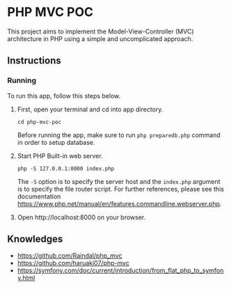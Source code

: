 # PHP MVC POC

This project aims to implement the Model-View-Controller (MVC) architecture in PHP using a simple and uncomplicated approach.

## Instructions

### Running

To run this app, follow this steps below.

1. First, open your terminal and cd into app directory.

   ```
   cd php-mvc-poc
   ```

   Before running the app, make sure to run `php preparedb.php` command in order to setup database.

2. Start PHP Built-in web server.

   ```
   php -S 127.0.0.1:8000 index.php
   ```

   The `-S` option is to specify the server host and the `index.php` argument is to specify the file router script. For further references, please see this documentation https://www.php.net/manual/en/features.commandline.webserver.php.

3. Open http://localhost:8000 on your browser.

## Knowledges

- https://github.com/Raindal/php_mvc
- https://github.com/haruaki07/php-mvc
- https://symfony.com/doc/current/introduction/from_flat_php_to_symfony.html
